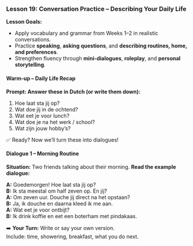### Lesson 19: Conversation Practice – Describing Your Daily Life
**Lesson Goals:**
- Apply vocabulary and grammar from Weeks 1–2 in realistic conversations.
- Practice **speaking**, **asking questions**, and **describing routines, home, and preferences**.
- Strengthen fluency through **mini-dialogues**, **roleplay**, and **personal storytelling**.

#### Warm-up – Daily Life Recap
**Prompt: Answer these in Dutch (or write them down):**

1. Hoe laat sta jij op?  
2. Wat doe jij in de ochtend?  
3. Wat eet je voor lunch?  
4. Wat doe je na het werk / school?  
5. Wat zijn jouw hobby’s?

✅ Ready? Now we’ll turn these into dialogues!

#### Dialogue 1 – Morning Routine

**Situation:** Two friends talking about their morning.
**Read the example dialogue:**

**A:** Goedemorgen! Hoe laat sta jij op?  
**B:** Ik sta meestal om half zeven op. En jij?  
**A:** Om zeven uur. Douche jij direct na het opstaan?  
**B:** Ja, ik douche en daarna kleed ik me aan.  
**A:** Wat eet je voor ontbijt?  
**B:** Ik drink koffie en eet een boterham met pindakaas.

➡️ **Your Turn:** Write or say your own version.  
Include: time, showering, breakfast, what you do next.
